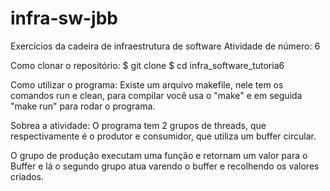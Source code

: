 # infra-sw-jbb
Exercícios da cadeira de infraestrutura de software
Atividade de número: 6

Como clonar o repositório:
$ git clone 
$ cd infra_software_tutoria6

Como utilizar o programa:
Existe um arquivo makefile, nele tem os comandos run e clean, para compilar você usa o "make" e em seguida "make run" para rodar o programa. 

Sobrea a atividade:
O programa tem 2 grupos de threads, que respectivamente é o produtor e consumidor, que utiliza um buffer circular.

O grupo de produção executam uma função e retornam um valor para o Buffer e lá o segundo grupo atua varendo o buffer e recolhendo os valores criados.
